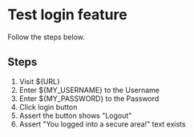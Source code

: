 # Test login feature

Follow the steps below.

## Steps

1. Visit ${URL}
2. Enter ${MY_USERNAME} to the Username
3. Enter ${MY_PASSWORD} to the Password
4. Click login button
5. Assert the button shows "Logout"
6. Assert "You logged into a secure area!" text exists
